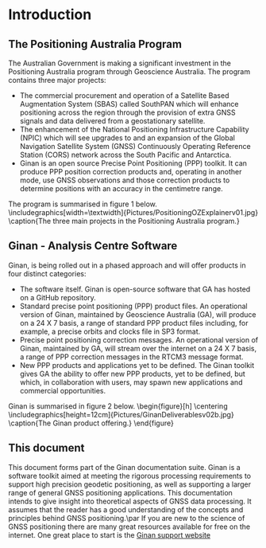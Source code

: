  
# Introduction

## The Positioning Australia Program

The Australian Government is making a significant investment in the Positioning Australia program through Geoscience Australia. The program contains three major projects:
 

* The commercial procurement and operation of a Satellite Based Augmentation System (SBAS) called SouthPAN which will enhance positioning across the region through the provision of extra GNSS signals and data delivered from a geostationary satellite.
* The enhancement of the National Positioning Infrastructure Capability (NPIC) which will see upgrades to and an expansion of the Global Navigation Satellite System (GNSS) Continuously Operating Reference Station (CORS) network across the South Pacific and Antarctica.
* Ginan is an open source Precise Point Positioning (PPP) toolkit. It can produce PPP position correction products and, operating in another mode, use GNSS observations and those correction products to determine positions with an accuracy in the centimetre range.
 

The program is summarised in figure 1 below.
\includegraphics[width=\textwidth]{Pictures/PositioningOZExplainerv01.jpg}
\caption{The three main projects in the Positioning Australia program.}

## Ginan - Analysis Centre Software

Ginan, is being rolled out in a phased approach and will offer products in four distinct categories:
 

* The software itself. Ginan is open-source software that GA has hosted on a GitHub repository.
* Standard precise point positioning (PPP) product files. An operational version of Ginan, maintained by Geoscience Australia (GA), will produce on a 24 X 7 basis, a range of standard PPP product files including, for example, a precise orbits and clocks file in SP3 format.
* Precise point positioning correction messages. An operational version of Ginan, maintained by GA, will stream over the internet on a 24 X 7 basis, a range of PPP correction messages in the RTCM3 message format.
* New PPP products and applications yet to be defined. The Ginan toolkit gives GA the ability to offer new PPP products, yet to be defined, but which, in collaboration with users, may spawn new applications and commercial opportunities.
 

Ginan is summarised in figure 2 below.
\begin{figure}[h]
\centering
\includegraphics[height=12cm]{Pictures/GinanDeliverablesv02b.jpg}
\caption{The Ginan product offering.}
\end{figure}


## This document

This document forms part of the Ginan documentation suite. Ginan is a software toolkit aimed at meeting the rigorous processing requirements to support high precision geodetic positioning, as well as supporting a larger range of general GNSS positioning applications. This documentation intends to give insight into theoretical aspects of GNSS data processing. It assumes that the reader has a good understanding of the concepts and principles behind GNSS positioning.\par
If you are new to the science of GNSS positioning there are many great resources available for free on the internet. One great place to start is the [Ginan support website](https://geoscienceaustralia.github.io/ginan)

